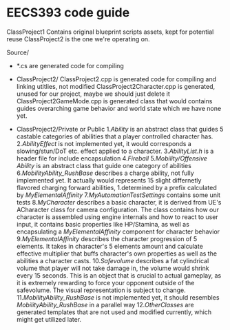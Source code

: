 # EECS393 code guide

ClassProject1 Contains original blueprint scripts assets, kept for potential reuse
ClassProject2 is the one we're operating on.


Source/

   - *.cs are generated code for compiling
   - ClassProject2/
        ClassProject2.cpp is generated code for compiling and linking utitlies, not modified
        ClassProject2Character.cpp is generated, unused for our project, maybe we should just delete it
        ClassProject2GameMode.cpp is generated class that would contains guides overarching game behavior and world state which we have none yet.

   - ClassProject2/Private or Public
       1.*Ability* is an abstract class that guides 5 castable categories of abilities that a player controlled character has.
       2.*AbilityEffect* is not implemented yet, it would corresponds a slowing/stun/DoT etc. effect applied to a character. 
       3.*AbilityList.h* is a header file for include encapsulation 
       4.*Fireball* 
       5.*Mobility/Offensive Ability* is an abstract class that guide one category of abilities
       6.*MobilityAbility_RushBase* describes a charge ability, not fully implemented yet. It actually would represents 15 slight differnetly flavored charging forward abilities, 1.determined by a prefix calculated by *MyElementalAffinity* 
       7.*MyAutomationTestSettings* contains some unit tests 
       8.*MyCharacter* describes a basic character, it is derived from UE's ACharacter class for camera configuration. The class contains how our character is assembled using engine internals and how to react to user input, it contains basic properties like HP/Stamina, as well as encapsulating a *MyElementalAffinity* component for character behavior   
       9.*MyElementalAffinity* describes the character progression of 5 elements. It takes in character's 5 elements amount and calculate effective multiplier that buffs character's own properties as well as the abilities a character casts.
       10.*Safevolume* describes a fat cylindrical volume that player will not take damage in, the volume would shrink every 15 seconds. This is an object that is crucial to actual gameplay, as it is extremely rewarding to force your opponent outside of the safevolume. The visual representation is subject to change. 
       11.*MobilityAbility_RushBase* is not implemented yet, it should resembles *MobilityAbility_RushBase* in a parallel way
       12.*OtherClasses* are generated templates that are not used and modified currently, which might get utilized later.
